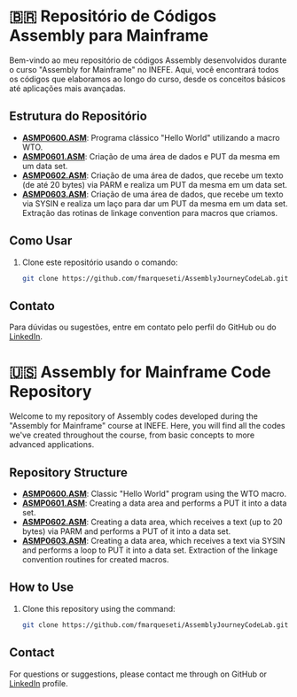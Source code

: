 # 🇧🇷 Repositório de Códigos Assembly para Mainframe

Bem-vindo ao meu repositório de códigos Assembly desenvolvidos durante o curso "Assembly for Mainframe" no INEFE. Aqui, você encontrará todos os códigos que elaboramos ao longo do curso, desde os conceitos básicos até aplicações mais avançadas.

## Estrutura do Repositório

- **[ASMP0600.ASM](https://github.com/fmarqueseti/AssemblyJourneyCodeLab/blob/main/ASMP0600.ASM)**: Programa clássico "Hello World" utilizando a macro WTO.
- **[ASMP0601.ASM](https://github.com/fmarqueseti/AssemblyJourneyCodeLab/blob/main/ASMP0601.ASM)**: Criação de uma área de dados e PUT da mesma em um data set.
- **[ASMP0602.ASM](https://github.com/fmarqueseti/AssemblyJourneyCodeLab/blob/main/ASMP0602.ASM)**: Criação de uma área de dados, que recebe um texto (de até 20 bytes) via PARM e realiza um PUT da mesma em um data set.
- **[ASMP0603.ASM](https://github.com/fmarqueseti/AssemblyJourneyCodeLab/blob/main/ASMP0603.ASM)**: Criação de uma área de dados, que recebe um texto via SYSIN e realiza um laço para dar um PUT da mesma em um data set. Extração das rotinas de linkage convention para macros que criamos.

## Como Usar

1. Clone este repositório usando o comando:
   ```bash
   git clone https://github.com/fmarqueseti/AssemblyJourneyCodeLab.git

## Contato

Para dúvidas ou sugestões, entre em contato pelo perfil do GitHub ou do [LinkedIn](http://www.linkedin.com/in/fmrqs/).

# 🇺🇸 Assembly for Mainframe Code Repository

Welcome to my repository of Assembly codes developed during the "Assembly for Mainframe" course at INEFE. Here, you will find all the codes we've created throughout the course, from basic concepts to more advanced applications.

## Repository Structure
- **[ASMP0600.ASM](https://github.com/fmarqueseti/AssemblyJourneyCodeLab/blob/main/ASMP0600.ASM)**: Classic "Hello World" program using the WTO macro.
- **[ASMP0601.ASM](https://github.com/fmarqueseti/AssemblyJourneyCodeLab/blob/main/ASMP0601.ASM)**: Creating a data area and performs a PUT it into a data set.
- **[ASMP0602.ASM](https://github.com/fmarqueseti/AssemblyJourneyCodeLab/blob/main/ASMP0602.ASM)**: Creating a data area, which receives a text (up to 20 bytes) via PARM and performs a PUT of it into a data set.
- **[ASMP0603.ASM](https://github.com/fmarqueseti/AssemblyJourneyCodeLab/blob/main/ASMP0603.ASM)**: Creating a data area, which receives a text via SYSIN and performs a loop to PUT it into a data set. Extraction of the linkage convention routines for created macros.

## How to Use

1. Clone this repository using the command:
   ```bash
   git clone https://github.com/fmarqueseti/AssemblyJourneyCodeLab.git
   
## Contact

For questions or suggestions, please contact me through on GitHub or [LinkedIn](http://www.linkedin.com/in/fmrqs/) profile.
